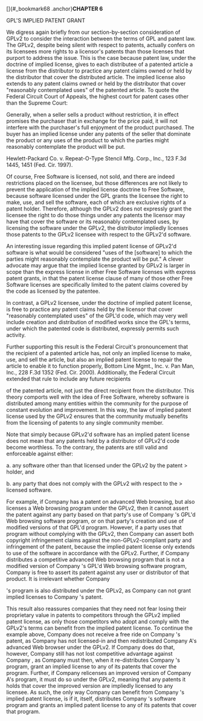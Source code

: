 
[]{#_bookmark68 .anchor}**CHAPTER 6**

GPL'S IMPLIED PATENT GRANT

We digress again briefly from our section-by-section consideration of
GPLv2 to consider the interaction between the terms of GPL and patent
law. The GPLv2, despite being silent with respect to patents, actually
confers on its licensees more rights to a licensor's patents than
those licenses that purport to address the issue. This is the case
because patent law, under the doctrine of implied license, gives to
each distributee of a patented article a license from the distributor
to practice any patent claims owned or held by the distributor that
cover the distributed article. The implied license also extends to any
patent claims owned or held by the distributor that cover "reasonably
contemplated uses" of the patented article. To quote the Federal
Circuit Court of Appeals, the highest court for patent cases other
than the Supreme Court:

Generally, when a seller sells a product without restriction, it in
effect promises the purchaser that in exchange for the price paid, it
will not interfere with the purchaser's full enjoyment of the product
purchased. The buyer has an implied license under any patents of the
seller that dominate the product or any uses of the product to which
the parties might reasonably contemplate the product will be put.

Hewlett-Packard Co. v. Repeat-O-Type Stencil Mfg. Corp., Inc., 123
F.3d 1445, 1451 (Fed. Cir. 1997).

Of course, Free Software is licensed, not sold, and there are indeed
restrictions placed on the licensee, but those differences are not
likely to prevent the application of the implied license doctrine to
Free Software, because software licensed under the GPL grants the
licensee the right to make, use, and sell the software, each of which
are exclusive rights of a patent holder. Therefore, although the GPLv2
does not expressly grant the licensee the right to do those things
under any patents the licensor may have that cover the software or its
reasonably contemplated uses, by licensing the software under the
GPLv2, the distributor impliedly licenses those patents to the GPLv2
licensee with respect to the GPLv2'd software.

An interesting issue regarding this implied patent license of GPLv2'd
software is what would be considered "uses of the \[software\] to
which the parties might reasonably contemplate the product will be
put." A clever advocate may argue that the implied license granted by
GPLv2 is larger in scope than the express license in other Free
Software licenses with express patent grants, in that the patent
license clause of many of those other Free Software licenses are
specifically limited to the patent claims covered by the code as
licensed by the patentee.

In contrast, a GPLv2 licensee, under the doctrine of implied patent
license, is free to practice any patent claims held by the licensor
that cover "reasonably contemplated uses" of the GPL'd code, which may
very well include creation and distribution of modified works since
the GPL's terms, under which the patented code is distributed,
expressly permits such activity.

Further supporting this result is the Federal Circuit's pronouncement
that the recipient of a patented article has, not only an implied
license to make, use, and sell the article, but also an implied patent
license to repair the article to enable it to function properly,
Bottom Line Mgmt., Inc. v. Pan Man, Inc., 228 F.3d 1352 (Fed. Cir.
2000). Additionally, the Federal Circuit extended that rule to include
any future recipients

of the patented article, not just the direct recipient from the
distributor. This theory comports well with the idea of Free Software,
whereby software is distributed among many entities within the
community for the purpose of constant evolution and improvement. In
this way, the law of implied patent license used by the GPLv2 ensures
that the community mutually benefits from the licensing of patents to
any single community member.

Note that simply because GPLv2'd software has an implied patent
license does not mean that any patents held by a distributor of
GPLv2'd code become worthless. To the contrary, the patents are still
valid and enforceable against either:

a.  any software other than that licensed under the GPLv2 by the patent
    > holder, and

b.  any party that does not comply with the GPLv2 with respect to the
    > licensed software.

For example, if Company has a patent on advanced Web browsing, but
also licenses a Web browsing program under the GPLv2, then it cannot
assert the patent against any party based on that party's use of
Company 's GPL'd Web browsing software program, or on that party's
creation and use of modified versions of that GPL'd program. However,
if a party uses that program without complying with the GPLv2, then
Company can assert both copyright infringement claims against the
non-GPLv2-compliant party and infringement of the patent, because the
implied patent license only extends to use of the software in
accordance with the GPLv2. Further, if Company distributes a
competitive advanced Web browsing program that is not a modified
version of Company 's GPL'd Web browsing software program, Company is
free to assert its patent against any user or distributor of that
product. It is irrelevant whether Company

's program is also distributed under the GPLv2, as Company can not
grant implied licenses to Company 's patent.

This result also reassures companies that they need not fear losing
their proprietary value in patents to competitors through the GPLv2
implied patent license, as only those competitors who adopt and comply
with the GPLv2's terms can benefit from the implied patent license. To
continue the example above, Company does not receive a free ride on
Company 's patent, as Company has not licensed-in and then
redistributed Company A's advanced Web browser under the GPLv2. If
Company does do that, however, Company still has not lost competitive
advantage against Company , as Company must then, when it
re-distributes Company 's program, grant an implied license to any of
its patents that cover the program. Further, if Company relicenses an
improved version of Company A's program, it must do so under the
GPLv2, meaning that any patents it holds that cover the improved
version are impliedly licensed to any licensee. As such, the only way
Company can benefit from Company 's implied patent license, is if it,
itself, distributes Company 's software program and grants an implied
patent license to any of its patents that cover that program.


